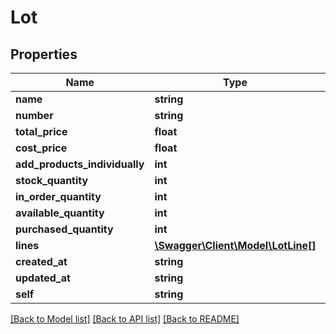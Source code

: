 # Lot

## Properties
Name | Type | Description | Notes
------------ | ------------- | ------------- | -------------
**name** | **string** |  | [optional] 
**number** | **string** |  | [optional] 
**total_price** | **float** |  | [optional] 
**cost_price** | **float** |  | [optional] 
**add_products_individually** | **int** |  | [optional] 
**stock_quantity** | **int** |  | [optional] 
**in_order_quantity** | **int** |  | [optional] 
**available_quantity** | **int** |  | [optional] 
**purchased_quantity** | **int** |  | [optional] 
**lines** | [**\Swagger\Client\Model\LotLine[]**](LotLine.md) |  | [optional] 
**created_at** | **string** |  | [optional] 
**updated_at** | **string** |  | [optional] 
**self** | **string** |  | [optional] 

[[Back to Model list]](../README.md#documentation-for-models) [[Back to API list]](../README.md#documentation-for-api-endpoints) [[Back to README]](../README.md)


